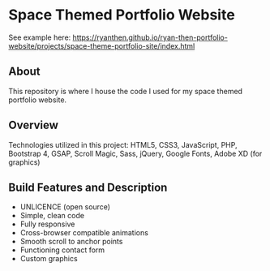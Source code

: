 # Space Themed Portfolio Website

See example here: <a href="https://ryanthen.github.io/ryan-then-portfolio-website/projects/space-theme-portfolio-site/index.html">https://ryanthen.github.io/ryan-then-portfolio-website/projects/space-theme-portfolio-site/index.html</a>

## About
This repository is where I house the code I used for my space themed portfolio website.

## Overview
Technologies utilized in this project: HTML5, CSS3, JavaScript, PHP, Bootstrap 4, GSAP, Scroll Magic, Sass, jQuery, Google Fonts, Adobe XD (for graphics)

## Build Features and Description
- UNLICENCE (open source)
- Simple, clean code
- Fully responsive
- Cross-browser compatible animations
- Smooth scroll to anchor points
- Functioning contact form
- Custom graphics
